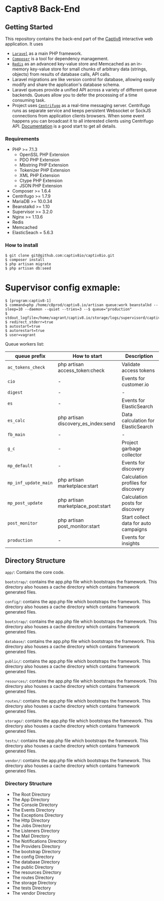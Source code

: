 # Captiv8 Back-End

## Getting Started

 This repository contains the back-end part of the [Captiv8](https://captiv8.io/) interactive web
application. It uses 
 * [`Laravel`](https://laravel.com/) as a main PHP framework. 
 * [`Composer`](https://getcomposer.org/) is a tool for dependency management.
 * [`Redis`](https://redis.io/) as an advanced key-value store and Memcached as an in-memory key-value store for small chunks of arbitrary data (strings, objects) from results of database calls, API calls.
 * Laravel migrations are like version control for database, allowing easily modify and share the application's database schema.
 * Laravel queues provide a unified API across a variety of different queue backends. Queues allow you to defer the processing of a time consuming task.
 * Project uses [`Centrifugo`](https://github.com/centrifugal/centrifugo) as a real-time messaging server. Centrifugo runs as separate service and keeps persistent Websocket or SockJS connections from application clients browsers. When some event happens you can broadcast it to all interested clients using Centrifugo API.
[Documentation](http://fzambia.gitbooks.io/centrifugal/content/) is a good start to get all details.

### Requirements

* PHP >= 7.1.3
  * OpenSSL PHP Extension
  * PDO PHP Extension
  * Mbstring PHP Extension
  * Tokenizer PHP Extension
  * XML PHP Extension
  * Ctype PHP Extension
  * JSON PHP Extension
* Composer >= 1.6.4
* Centrifugo >= 1.7.9
* MariaDB >= 10.0.34
* Beanstalkd >= 1.10
* Supervisor >= 3.2.0
* Nginx >= 1.13.6
* Redis
* Memcached
* ElasticSeach = 5.6.3


### How to install

```shell
$ git clone git@github.com:captiv8io/captiv8io.git
$ composer install
$ php artisan migrate
$ php artisan db:seed
```
# Supervisor config exmaple:

```shell
$ [program:captiv8-1]
$ command=php /home/c8prod/captiv8.io/artisan queue:work beanstalkd --sleep=10 --daemon --quiet --tries=3 --$ queue="production"
$ stdout_logfile=/home/vagrant/captiv8.io/storage/logs/supervisord/captiv8.log
$ redirect_stderr=true
$ autostart=true
$ autorestart=true
$ user=vagrant
```

Queue workers list:

| queue prefix       | How to start   | Description          |
| ---------- | ------------- | -------------------------- |
| `ac_tokens_check`    | php artisan access_token:check | Validate access tokens                         |
| `cio`     | - | Events for customer.io                |
| `digest`      | - | -                |
| `es`     | - | Events for ElasticSearch |
| `es_calc`    | php artisan discovery_es_index:send | Data calculation for ElasticSearch                          |
| `fb_main`   | -   | -                          |
| `g_c`     | -   | Project garbage collector                          |
| `mp_default` | -   | Events for discovery                          |
| `mp_inf_update_main	`     | php artisan marketplace:start   | Calculation profiles for discovery                          |
| `mp_post_update`    |  php artisan marketplace_post:start   | Calculation posts for discovery                           |
| `post_monitor`     | php artisan post_monitor:start   | Start collect data for auto campaigns                          |
| `production`    | -   | Events for insights                          |


## Directory Structure

`app/`: Contains the core code.

`bootstrap/`: contains the app.php file which bootstraps the framework. This directory also houses a cache directory which contains framework generated files.

`config/`: contains the app.php file which bootstraps the framework. This directory also houses a cache directory which contains framework generated files.

`bootstrap/`: contains the app.php file which bootstraps the framework. This directory also houses a cache directory which contains framework generated files.

`database/`: contains the app.php file which bootstraps the framework. This directory also houses a cache directory which contains framework generated files.

`public/`: contains the app.php file which bootstraps the framework. This directory also houses a cache directory which contains framework generated files.

`resources/`: contains the app.php file which bootstraps the framework. This directory also houses a cache directory which contains framework generated files.

`routes/`: contains the app.php file which bootstraps the framework. This directory also houses a cache directory which contains framework generated files.

`storage/`: contains the app.php file which bootstraps the framework. This directory also houses a cache directory which contains framework generated files.

`tests/`: contains the app.php file which bootstraps the framework. This directory also houses a cache directory which contains framework generated files.

`vendor/`: contains the app.php file which bootstraps the framework. This directory also houses a cache directory which contains framework generated files.


### Directory Structure

* The Root Directory
 *  The App Directory
  * The Console Directory
  * The Events Directory
  * The Exceptions Directory
  * The Http Directory
  * The Jobs Directory
  * The Listeners Directory
  * The Mail Directory
  * The Notifications Directory
  * The Providers Directory
* The bootstrap Directory
* The config Directory
* The database Directory
* The public Directory
* The resources Directory
* The routes Directory
* The storage Directory
* The tests Directory
* The vendor Directory
